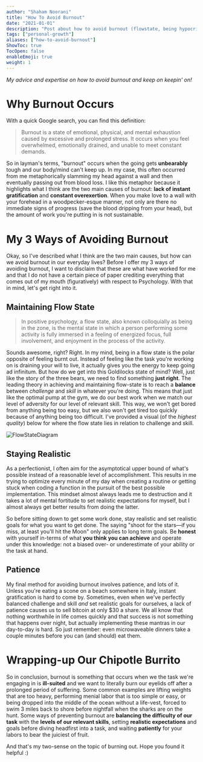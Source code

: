 ```yaml
---
author: "Shaham Noorani"
title: "How To Avoid Burnout"
date: "2021-01-01"
description: "Post about how to avoid burnout (flowstate, being hypocritical, patience)"
tags: ["personal-growth"]
aliases: ["how-to-avoid-burnout"]
ShowToc: true
TocOpen: false
enableEmoji: true
weight: 1
---
```


<!--blurb-->
*My advice and expertise on how to avoid burnout and keep on keepin' on!*

<!--more-->
# Why Burnout Occurs

With a quick Google search, you can find this definition:

> Burnout is a state of emotional, physical, and mental exhaustion caused by excessive and prolonged stress. It occurs when you feel overwhelmed, emotionally drained, and unable to meet constant demands.

So in layman's terms, "burnout" occurs when the going gets **unbearably** tough and our body/mind can't keep up. In my case, this often occurred from me metaphorically slamming my head against a wall and then eventually passing out from blood loss. I like this metaphor because it highlights what I think are the two main causes of burnout: **lack of instant gratification** and **constant overexertion**. When you make love to a wall with your forehead in a woodpecker-esque manner, not only are there no immediate signs of progress (save the blood dripping from your head), but the amount of work you're putting in is not sustainable.

# My 3 Ways of Avoiding Burnout

Okay, so I've described what I think are the two main causes, but how can we avoid burnout in our everyday lives? Before I offer my 3 ways of avoiding burnout, I want to disclaim that these are what have worked for me and that I do not have a certain piece of paper crediting everything that comes out of my mouth (figuratively) with respect to Psychology. With that in mind, let's get right into it. 

## Maintaining Flow State

> In positive psychology, a flow state, also known colloquially as being in the zone, is the mental state in which a person performing some activity is fully immersed in a feeling of energized focus, full involvement, and enjoyment in the process of the activity.

Sounds awesome, right? Right. In my mind, being in a flow state is the polar opposite of feeling burnt out. Instead of feeling like the task you're working on is draining your will to live, it actually gives you the energy to keep going ad infinitum. But how do we get into this Goldilocks state of mind? Well, just like the story of the three bears, we need to find something **just right**. The leading theory in achieving and maintaining flow-state is to reach a **balance** between *challenge* and *skill* in whatever you're doing. This means that just like the optimal pump at the gym, we do our best work when we match our level of adversity for our level of relevant skill. This way, we won't get bored from anything being too easy, but we also won't get tired too quickly because of anything being too difficult. I've provided a visual (of the *highest quality*) below for where the flow state lies in relation to challenge and skill.

![FlowStateDiagram](../../flowstatediagram.png)

## Staying Realistic

As a perfectionist, I often aim for the asymptotical upper bound of what's possible instead of a reasonable level of accomplishment. This results in me trying to optimize every minute of my day when creating a routine or getting stuck when coding a function in the pursuit of the best possible implementation. This mindset almost always leads me to destruction and it takes a lot of mental fortitude to set realistic expectations for myself, but I almost always get better results from doing the latter. 

So before sitting down to get some work done, stay realistic and set realistic goals for what you want to get done. The saying "shoot for the stars—if you miss, at least you'll hit the Moon" only applies to long term goals. Be **honest** with yourself in-terms of what **you think you can achieve** and operate under this knowledge: not a biased over- or underestimate of your ability or the task at hand. 

## Patience

My final method for avoiding burnout involves patience, and lots of it. Unless you're eating a scone on a beach somewhere in Italy, instant gratification is hard to come by. Sometimes, even when we've perfectly balanced challenge and skill *and* set realistic goals for ourselves, a lack of patience causes us to sell bitcoin at only $30 a share. We all know that nothing worthwhile in life comes quickly and that success is not something that happens over night, but actually implementing these mantras in our day-to-day is hard. So just remember: even microwaveable dinners take a couple minutes before you can (and should) eat them. 

# Wrapping-up Our Chipotle Burrito

So in conclusion, burnout is something that occurs when we the task we're engaging in is **ill-suited** and we want to literally burn our eyelids off after a prolonged period of suffering. Some common examples are lifting weights that are too heavy, performing menial labor that is too simple or easy, or being dropped into the middle of the ocean without a life-vest, forced to swim 3 miles back to shore before nightfall when the sharks are on the hunt. Some ways of preventing burnout are **balancing the difficulty of our task** with the **levels of our relevant skills**, setting **realistic expectations** and goals before diving headfirst into a task, and waiting **patiently** for your labors to bear the juiciest of fruit. 

And that's my two-sense on the topic of burning out. Hope you found it helpful :)
